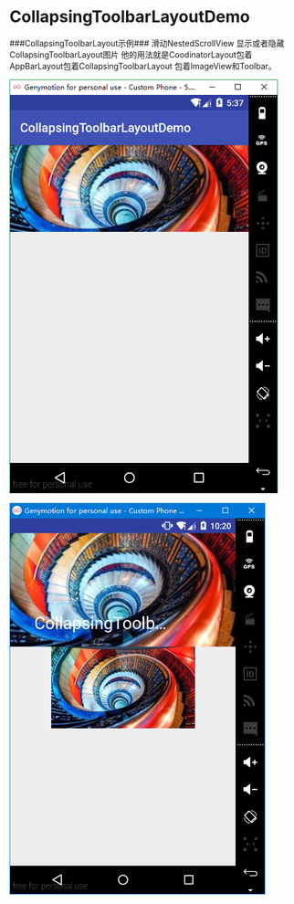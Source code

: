 # CollapsingToolbarLayoutDemo
###CollapsingToolbarLayout示例###
滑动NestedScrollView 显示或者隐藏CollapsingToolbarLayout图片
他的用法就是CoodinatorLayout包着AppBarLayout包着CollapsingToolbarLayout 包着ImageView和Toolbar。



![](https://raw.githubusercontent.com/gdmec07120731/CollapsingToolbarLayoutDemo/master/pic/screenshot2.png)

![](https://raw.githubusercontent.com/gdmec07120731/CollapsingToolbarLayoutDemo/master/pic/Screenshot.png)
